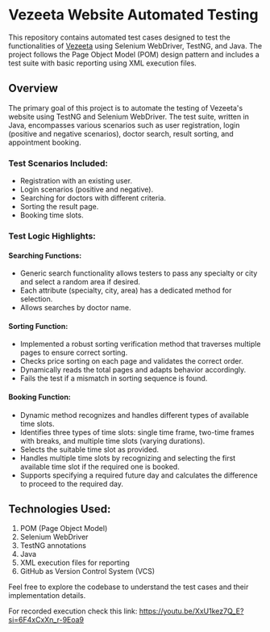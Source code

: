 # Vezeeta Website Automated Testing

This repository contains automated test cases designed to test the functionalities of [Vezeeta](https://www.vezeeta.com/) using Selenium WebDriver, TestNG, and Java. The project follows the Page Object Model (POM) design pattern and includes a test suite with basic reporting using XML execution files. 

## Overview

The primary goal of this project is to automate the testing of Vezeeta's website using TestNG and Selenium WebDriver. The test suite, written in Java, encompasses various scenarios such as user registration, login (positive and negative scenarios), doctor search, result sorting, and appointment booking.

### Test Scenarios Included:

- Registration with an existing user.
- Login scenarios (positive and negative).
- Searching for doctors with different criteria.
- Sorting the result page.
- Booking time slots.

### Test Logic Highlights:

#### Searching Functions:

- Generic search functionality allows testers to pass any specialty or city and select a random area if desired.
- Each attribute (specialty, city, area) has a dedicated method for selection.
- Allows searches by doctor name.

#### Sorting Function:

- Implemented a robust sorting verification method that traverses multiple pages to ensure correct sorting.
- Checks price sorting on each page and validates the correct order.
- Dynamically reads the total pages and adapts behavior accordingly.
- Fails the test if a mismatch in sorting sequence is found.

#### Booking Function:

- Dynamic method recognizes and handles different types of available time slots.
- Identifies three types of time slots: single time frame, two-time frames with breaks, and multiple time slots (varying durations).
- Selects the suitable time slot as provided.
- Handles multiple time slots by recognizing and selecting the first available time slot if the required one is booked.
- Supports specifying a required future day and calculates the difference to proceed to the required day.

## Technologies Used:

1. POM (Page Object Model)
2. Selenium WebDriver
3. TestNG annotations
4. Java
5. XML execution files for reporting
6. GitHub as Version Control System (VCS)

Feel free to explore the codebase to understand the test cases and their implementation details.

For recorded execution check this link: https://youtu.be/XxU1kez7Q_E?si=6F4xCxXn_r-9Eoa9 
